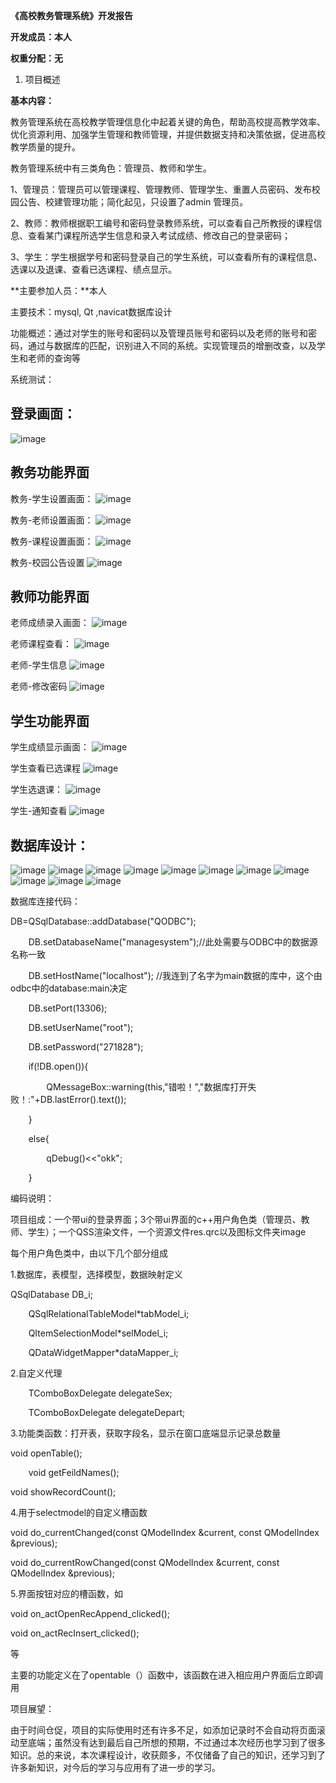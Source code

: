 **《高校教务管理系统》开发报告**

**开发成员：本人**

**权重分配：无**

1. 项目概述

**基本内容：**

教务管理系统在高校教学管理信息化中起着关键的角色，帮助高校提高教学效率、优化资源利用、加强学生管理和教师管理，并提供数据支持和决策依据，促进高校教学质量的提升。

教务管理系统中有三类角色：管理员、教师和学生。

1、管理员：管理员可以管理课程、管理教师、管理学生、重置人员密码、发布校园公告、校建管理功能；简化起见，只设置了admin 管理员。

2、教师：教师根据职工编号和密码登录教师系统，可以查看自己所教授的课程信息、查看某门课程所选学生信息和录入考试成绩、修改自己的登录密码；

3、学生：学生根据学号和密码登录自己的学生系统，可以查看所有的课程信息、选课以及退课、查看已选课程、绩点显示。

**主要参加人员：**本人

主要技术：mysql, Qt ,navicat数据库设计

功能概述：通过对学生的账号和密码以及管理员账号和密码以及老师的账号和密码，通过与数据库的匹配，识别进入不同的系统。实现管理员的增删改查，以及学生和老师的查询等

系统测试：

## **登录画面：**
![image](https://github.com/user-attachments/assets/b0a40b6a-2165-4924-986c-efdc4bc055ac)

## **教务功能界面**

教务-学生设置画面：
![image](https://github.com/user-attachments/assets/0faa069f-63c3-4bed-b1a2-45e29b9a6436)


教务-老师设置画面：
![image](https://github.com/user-attachments/assets/093da723-8433-4867-83fc-d4be6771bc0e)

教务-课程设置画面：
![image](https://github.com/user-attachments/assets/636763ca-ce47-409a-adc1-7626e8a16c38)

教务-校园公告设置
![image](https://github.com/user-attachments/assets/cb9f2458-1f86-4cdc-89cf-85743239b671)

## **教师功能界面**

老师成绩录入画面：
![image](https://github.com/user-attachments/assets/c1359a05-6d59-489c-ab5c-766369db25a7)

老师课程查看：
![image](https://github.com/user-attachments/assets/e6cd23dc-0a00-4491-a0cb-c652aebc2826)

老师-学生信息
![image](https://github.com/user-attachments/assets/bddb4e14-0569-4ed6-9166-1aba61cade1c)


老师-修改密码
![image](https://github.com/user-attachments/assets/280ae3d4-526e-4bc6-a68f-54251e9ff048)

## **学生功能界面**

学生成绩显示画面：
![image](https://github.com/user-attachments/assets/bb218755-c446-4e38-b442-7c9d38618b56)


学生查看已选课程
![image](https://github.com/user-attachments/assets/30e94729-72d0-4f07-85c0-7f4094cbd581)

学生选退课：
![image](https://github.com/user-attachments/assets/21b4a768-dae5-4de1-bf81-066bb2d80784)

学生-通知查看
![image](https://github.com/user-attachments/assets/ba03bf90-594a-4c9d-8b3d-251a754545e4)

## **数据库设计：**
![image](https://github.com/user-attachments/assets/be1c5908-9413-4eb0-8d27-64d45fb8baef)
![image](https://github.com/user-attachments/assets/99712b88-5592-45ea-bbe6-c6a8fc06727f)
![image](https://github.com/user-attachments/assets/d2fe5c48-7358-4f54-8334-9225c3fb7670)
![image](https://github.com/user-attachments/assets/57010c7a-0255-40e8-9570-44ef2a298416)
![image](https://github.com/user-attachments/assets/4424bb2d-5a6e-4852-9d48-b4629078c110)
![image](https://github.com/user-attachments/assets/643414ec-f4f0-4fbd-9ed2-f718de11215e)
![image](https://github.com/user-attachments/assets/85b5cd34-a171-47e7-b170-eb1e2678376b)
![image](https://github.com/user-attachments/assets/958e55c9-3798-45bf-993b-0b4b5fb030d0)
![image](https://github.com/user-attachments/assets/b90b7ffa-aabd-4e40-a64e-2323ba8cfa04)
![image](https://github.com/user-attachments/assets/3803f8d1-7b11-4108-abaa-54264f76c8f8)
![image](https://github.com/user-attachments/assets/29dd2ee3-fa3c-46db-a367-c9d9eca6501d)

数据库连接代码：

DB=QSqlDatabase::addDatabase("QODBC");

`    `DB.setDatabaseName("managesystem");//此处需要与ODBC中的数据源名称一致

`    `DB.setHostName("localhost");   //我连到了名字为main数据的库中，这个由odbc中的database:main决定

`    `DB.setPort(13306);

`    `DB.setUserName("root");

`    `DB.setPassword("271828");

`    `if(!DB.open()){

`        `QMessageBox::warning(this,"错啦！","数据库打开失败！:"+DB.lastError().text());

`    `}

`    `else{

`        `qDebug()<<"okk";

`    `}


编码说明：

项目组成：一个带ui的登录界面；3个带ui界面的c++用户角色类（管理员、教师、学生）；一个QSS渲染文件，一个资源文件res.qrc以及图标文件夹image

每个用户角色类中，由以下几个部分组成

1\.数据库，表模型，选择模型，数据映射定义

QSqlDatabase DB\_i;

`    `QSqlRelationalTableModel\*tabModel\_i;

`    `QItemSelectionModel\*selModel\_i;

`    `QDataWidgetMapper\*dataMapper\_i;

2\.自定义代理

`    `TComboBoxDelegate delegateSex;

`    `TComboBoxDelegate delegateDepart;

3\.功能类函数：打开表，获取字段名，显示在窗口底端显示记录总数量

void openTable();

`    `void getFeildNames();

void showRecordCount();

4\.用于selectmodel的自定义槽函数

void do\_currentChanged(const QModelIndex &current, const QModelIndex &previous);

void do\_currentRowChanged(const QModelIndex &current, const QModelIndex &previous);

5\.界面按钮对应的槽函数，如

void on\_actOpenRecAppend\_clicked();

void on\_actRecInsert\_clicked();

等

主要的功能定义在了opentable（）函数中，该函数在进入相应用户界面后立即调用


项目展望：

由于时间仓促，项目的实际使用时还有许多不足，如添加记录时不会自动将页面滚动至底端；虽然没有达到最后自己所想的预期，不过通过本次经历也学习到了很多知识。总的来说，本次课程设计，收获颇多，不仅储备了自己的知识，还学习到了许多新知识，对今后的学习与应用有了进一步的学习。

